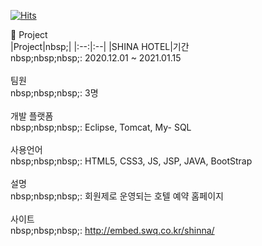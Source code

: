 [![Hits](https://hits.seeyoufarm.com/api/count/incr/badge.svg?url=https%3A%2F%2Fgithub.com%2Fsihyeon01%2Fsihyeon01%2Fblob%2Fmain%2FREADME.md&count_bg=%2397E1C8&title_bg=%2310A09A&icon=&icon_color=%23AAB8B7&title=hits&edge_flat=false)](https://hits.seeyoufarm.com)

<!--
🌱 Skill <br>
 >Language <br>
 >nbsp;nbsp;nbsp; : HTML5, CSS3, JS, JSP, JAVA, BootStrap <br>
 >개발 플랫폼 <br>
 >nbsp;nbsp;nbsp; : Eclipse, Tomcat, My-SQL <br><br><br>

<!-- Line -->

🌱 Project <br>
|Project|nbsp;|
|:--:|:--|
|SHINA HOTEL|기간<br>nbsp;nbsp;nbsp;: 2020.12.01 ~ 2021.01.15<br><br>팀원<br>nbsp;nbsp;nbsp;: 3명<br><br>개발 플랫폼<br>nbsp;nbsp;nbsp;: Eclipse, Tomcat, My- SQL<br><br>사용언어<br>nbsp;nbsp;nbsp;: HTML5, CSS3, JS, JSP, JAVA, BootStrap<br><br>설명<br>nbsp;nbsp;nbsp;: 회원제로 운영되는 호텔 예약 홈페이지<br><br>사이트<br>nbsp;nbsp;nbsp;: http://embed.swq.co.kr/shinna/<br><br>

    
<!--
**sihyeon01/sihyeon01** is a ✨ _special_ ✨ repository because its `README.md` (this file) appears on your GitHub profile.

Here are some ideas to get you started:

- 🔭 I’m currently working on ...
- 🌱 I’m currently learning ...
- 👯 I’m looking to collaborate on ...
- 🤔 I’m looking for help with ...
- 💬 Ask me about ...
- 📫 How to reach me: ...
- 😄 Pronouns: ...
- ⚡ Fun fact: ...
-->
